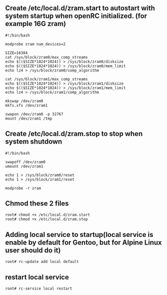 ## Create /etc/local.d/zram.start to autostart with system startup when openRC initialized. (for example 16G zram)
```
#!/bin/bash

modprobe zram num_devices=2

SIZE=16384
cat /sys/block/zram0/max_comp_streams
echo $(($SIZE*1024*1024)) > /sys/block/zram0/disksize
echo $(($SIZE*1024*1024)) > /sys/block/zram0/mem_limit
echo lz4 > /sys/block/zram0/comp_algorithm

cat /sys/block/zram1/max_comp_streams
echo $(($SIZE*1024*1024)) > /sys/block/zram1/disksize
echo $(($SIZE*1024*1024)) > /sys/block/zram1/mem_limit
echo lz4 > /sys/block/zram1/comp_algorithm

mkswap /dev/zram0
mkfs.xfs /dev/zram1 

swapon /dev/zram0 -p 32767
mount /dev/zram1 /tmp
```

## Create /etc/local.d/zram.stop to stop when system shutdown
```
#!/bin/bash

swapoff /dev/zram0
umount /dev/zram1

echo 1 > /sys/block/zram0/reset
echo 1 > /sys/block/zram1/reset

modprobe -r zram
```

## Chmod these 2 files
```
root# chmod +x /etc/local.d/zram.start
root# chmod +x /etc/local.d/zram.stop
```

## Adding local service to startup(local service is enable by default for Gentoo, but for Alpine Linux user should do it)
`root# rc-update add local default`

## restart local service
`root# rc-service local restart`
